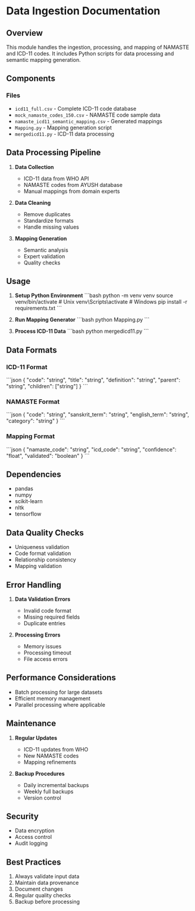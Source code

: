 # Data Ingestion Documentation

## Overview

This module handles the ingestion, processing, and mapping of NAMASTE and ICD-11 codes. It includes Python scripts for data processing and semantic mapping generation.

## Components

### Files

- `icd11_full.csv` - Complete ICD-11 code database
- `mock_namaste_codes_150.csv` - NAMASTE code sample data
- `namaste_icd11_semantic_mapping.csv` - Generated mappings
- `Mapping.py` - Mapping generation script
- `mergedicd11.py` - ICD-11 data processing

## Data Processing Pipeline

1. **Data Collection**
   - ICD-11 data from WHO API
   - NAMASTE codes from AYUSH database
   - Manual mappings from domain experts

2. **Data Cleaning**
   - Remove duplicates
   - Standardize formats
   - Handle missing values

3. **Mapping Generation**
   - Semantic analysis
   - Expert validation
   - Quality checks

## Usage

1. **Setup Python Environment**
   \`\`\`bash
   python -m venv venv
   source venv/bin/activate  # Unix
   venv\Scripts\activate     # Windows
   pip install -r requirements.txt
   \`\`\`

2. **Run Mapping Generator**
   \`\`\`bash
   python Mapping.py
   \`\`\`

3. **Process ICD-11 Data**
   \`\`\`bash
   python mergedicd11.py
   \`\`\`

## Data Formats

### ICD-11 Format
\`\`\`json
{
  "code": "string",
  "title": "string",
  "definition": "string",
  "parent": "string",
  "children": ["string"]
}
\`\`\`

### NAMASTE Format
\`\`\`json
{
  "code": "string",
  "sanskrit_term": "string",
  "english_term": "string",
  "category": "string"
}
\`\`\`

### Mapping Format
\`\`\`json
{
  "namaste_code": "string",
  "icd_code": "string",
  "confidence": "float",
  "validated": "boolean"
}
\`\`\`

## Dependencies

- pandas
- numpy
- scikit-learn
- nltk
- tensorflow

## Data Quality Checks

- Uniqueness validation
- Code format validation
- Relationship consistency
- Mapping validation

## Error Handling

1. **Data Validation Errors**
   - Invalid code format
   - Missing required fields
   - Duplicate entries

2. **Processing Errors**
   - Memory issues
   - Processing timeout
   - File access errors

## Performance Considerations

- Batch processing for large datasets
- Efficient memory management
- Parallel processing where applicable

## Maintenance

1. **Regular Updates**
   - ICD-11 updates from WHO
   - New NAMASTE codes
   - Mapping refinements

2. **Backup Procedures**
   - Daily incremental backups
   - Weekly full backups
   - Version control

## Security

- Data encryption
- Access control
- Audit logging

## Best Practices

1. Always validate input data
2. Maintain data provenance
3. Document changes
4. Regular quality checks
5. Backup before processing